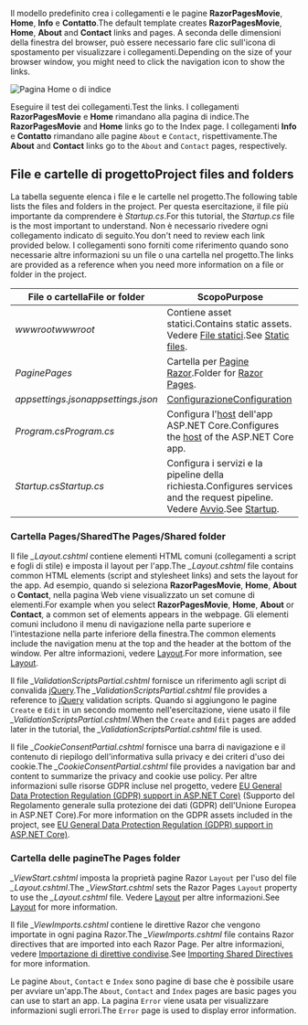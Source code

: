 <span data-ttu-id="53825-101">Il modello predefinito crea i collegamenti e le pagine **RazorPagesMovie**, **Home**, **Info** e **Contatto**.</span><span class="sxs-lookup"><span data-stu-id="53825-101">The default template creates **RazorPagesMovie**, **Home**, **About** and **Contact** links and pages.</span></span> <span data-ttu-id="53825-102">A seconda delle dimensioni della finestra del browser, può essere necessario fare clic sull'icona di spostamento per visualizzare i collegamenti.</span><span class="sxs-lookup"><span data-stu-id="53825-102">Depending on the size of your browser window, you might need to click the navigation icon to show the links.</span></span>

![Pagina Home o di indice](~/tutorials/razor-pages/razor-pages-start/_static/home2.png)

<span data-ttu-id="53825-104">Eseguire il test dei collegamenti.</span><span class="sxs-lookup"><span data-stu-id="53825-104">Test the links.</span></span> <span data-ttu-id="53825-105">I collegamenti **RazorPagesMovie** e **Home** rimandano alla pagina di indice.</span><span class="sxs-lookup"><span data-stu-id="53825-105">The **RazorPagesMovie** and **Home** links go to the Index page.</span></span> <span data-ttu-id="53825-106">I collegamenti **Info** e **Contatto** rimandano alle pagine `About` e `Contact`, rispettivamente.</span><span class="sxs-lookup"><span data-stu-id="53825-106">The **About** and **Contact** links go to the `About` and `Contact` pages, respectively.</span></span>

## <a name="project-files-and-folders"></a><span data-ttu-id="53825-107">File e cartelle di progetto</span><span class="sxs-lookup"><span data-stu-id="53825-107">Project files and folders</span></span>

<span data-ttu-id="53825-108">La tabella seguente elenca i file e le cartelle nel progetto.</span><span class="sxs-lookup"><span data-stu-id="53825-108">The following table lists the files and folders in the project.</span></span> <span data-ttu-id="53825-109">Per questa esercitazione, il file più importante da comprendere è *Startup.cs*.</span><span class="sxs-lookup"><span data-stu-id="53825-109">For this tutorial, the *Startup.cs* file is the most important to understand.</span></span> <span data-ttu-id="53825-110">Non è necessario rivedere ogni collegamento indicato di seguito.</span><span class="sxs-lookup"><span data-stu-id="53825-110">You don't need to review each link provided below.</span></span> <span data-ttu-id="53825-111">I collegamenti sono forniti come riferimento quando sono necessarie altre informazioni su un file o una cartella nel progetto.</span><span class="sxs-lookup"><span data-stu-id="53825-111">The links are provided as a reference when you need more information on a file or folder in the project.</span></span>

| <span data-ttu-id="53825-112">File o cartella</span><span class="sxs-lookup"><span data-stu-id="53825-112">File or folder</span></span> | <span data-ttu-id="53825-113">Scopo</span><span class="sxs-lookup"><span data-stu-id="53825-113">Purpose</span></span> |
| -------------- | ------- |
| <span data-ttu-id="53825-114">*wwwroot*</span><span class="sxs-lookup"><span data-stu-id="53825-114">*wwwroot*</span></span> | <span data-ttu-id="53825-115">Contiene asset statici.</span><span class="sxs-lookup"><span data-stu-id="53825-115">Contains static assets.</span></span> <span data-ttu-id="53825-116">Vedere [File statici](xref:fundamentals/static-files).</span><span class="sxs-lookup"><span data-stu-id="53825-116">See [Static files](xref:fundamentals/static-files).</span></span> |
| <span data-ttu-id="53825-117">*Pagine*</span><span class="sxs-lookup"><span data-stu-id="53825-117">*Pages*</span></span> | <span data-ttu-id="53825-118">Cartella per [Pagine Razor](xref:razor-pages/index).</span><span class="sxs-lookup"><span data-stu-id="53825-118">Folder for [Razor Pages](xref:razor-pages/index).</span></span> |
| <span data-ttu-id="53825-119">*appsettings.json*</span><span class="sxs-lookup"><span data-stu-id="53825-119">*appsettings.json*</span></span> | [<span data-ttu-id="53825-120">Configurazione</span><span class="sxs-lookup"><span data-stu-id="53825-120">Configuration</span></span>](xref:fundamentals/configuration/index) |
| <span data-ttu-id="53825-121">*Program.cs*</span><span class="sxs-lookup"><span data-stu-id="53825-121">*Program.cs*</span></span> | <span data-ttu-id="53825-122">Configura l'[host](xref:fundamentals/host/index) dell'app ASP.NET Core.</span><span class="sxs-lookup"><span data-stu-id="53825-122">Configures the [host](xref:fundamentals/host/index) of the ASP.NET Core app.</span></span> |
| <span data-ttu-id="53825-123">*Startup.cs*</span><span class="sxs-lookup"><span data-stu-id="53825-123">*Startup.cs*</span></span> | <span data-ttu-id="53825-124">Configura i servizi e la pipeline della richiesta.</span><span class="sxs-lookup"><span data-stu-id="53825-124">Configures services and the request pipeline.</span></span> <span data-ttu-id="53825-125">Vedere [Avvio](xref:fundamentals/startup).</span><span class="sxs-lookup"><span data-stu-id="53825-125">See [Startup](xref:fundamentals/startup).</span></span> |

### <a name="the-pagesshared-folder"></a><span data-ttu-id="53825-126">Cartella Pages/Shared</span><span class="sxs-lookup"><span data-stu-id="53825-126">The Pages/Shared folder</span></span>

<span data-ttu-id="53825-127">Il file *_Layout.cshtml* contiene elementi HTML comuni (collegamenti a script e fogli di stile) e imposta il layout per l'app.</span><span class="sxs-lookup"><span data-stu-id="53825-127">The *_Layout.cshtml* file contains common HTML elements (script and stylesheet links) and sets the layout for the app.</span></span> <span data-ttu-id="53825-128">Ad esempio, quando si seleziona **RazorPagesMovie**, **Home**, **About** o **Contact**, nella pagina Web viene visualizzato un set comune di elementi.</span><span class="sxs-lookup"><span data-stu-id="53825-128">For example when you select **RazorPagesMovie**, **Home**, **About** or **Contact**, a common set of elements appears in the webpage.</span></span> <span data-ttu-id="53825-129">Gli elementi comuni includono il menu di navigazione nella parte superiore e l'intestazione nella parte inferiore della finestra.</span><span class="sxs-lookup"><span data-stu-id="53825-129">The common elements include the navigation menu at the top and the header at the bottom of the window.</span></span> <span data-ttu-id="53825-130">Per altre informazioni, vedere [Layout](xref:mvc/views/layout).</span><span class="sxs-lookup"><span data-stu-id="53825-130">For more information, see [Layout](xref:mvc/views/layout).</span></span>

<span data-ttu-id="53825-131">Il file *_ValidationScriptsPartial.cshtml* fornisce un riferimento agli script di convalida [jQuery](https://jquery.com/).</span><span class="sxs-lookup"><span data-stu-id="53825-131">The *_ValidationScriptsPartial.cshtml* file provides a reference to [jQuery](https://jquery.com/) validation scripts.</span></span> <span data-ttu-id="53825-132">Quando si aggiungono le pagine `Create` e `Edit` in un secondo momento nell'esercitazione, viene usato il file *_ValidationScriptsPartial.cshtml*.</span><span class="sxs-lookup"><span data-stu-id="53825-132">When the `Create` and `Edit` pages are added later in the tutorial, the *_ValidationScriptsPartial.cshtml* file is used.</span></span>

<span data-ttu-id="53825-133">Il file *_CookieConsentPartial.cshtml* fornisce una barra di navigazione e il contenuto di riepilogo dell'informativa sulla privacy e dei criteri d'uso dei cookie.</span><span class="sxs-lookup"><span data-stu-id="53825-133">The *_CookieConsentPartial.cshtml* file provides a navigation bar and content to summarize the privacy and cookie use policy.</span></span> <span data-ttu-id="53825-134">Per altre informazioni sulle risorse GDPR incluse nel progetto, vedere [EU General Data Protection Regulation (GDPR) support in ASP.NET Core)](xref:security/gdpr) (Supporto del Regolamento generale sulla protezione dei dati (GDPR) dell'Unione Europea in ASP.NET Core).</span><span class="sxs-lookup"><span data-stu-id="53825-134">For more information on the GDPR assets included in the project, see [EU General Data Protection Regulation (GDPR) support in ASP.NET Core)](xref:security/gdpr).</span></span>

### <a name="the-pages-folder"></a><span data-ttu-id="53825-135">Cartella delle pagine</span><span class="sxs-lookup"><span data-stu-id="53825-135">The Pages folder</span></span>

<span data-ttu-id="53825-136">*_ViewStart.cshtml* imposta la proprietà pagine Razor `Layout` per l'uso del file *_Layout.cshtml*.</span><span class="sxs-lookup"><span data-stu-id="53825-136">The *_ViewStart.cshtml* sets the Razor Pages `Layout` property to use the *_Layout.cshtml* file.</span></span> <span data-ttu-id="53825-137">Vedere [Layout](xref:mvc/views/layout) per altre informazioni.</span><span class="sxs-lookup"><span data-stu-id="53825-137">See [Layout](xref:mvc/views/layout) for more information.</span></span>

<span data-ttu-id="53825-138">Il file *_ViewImports.cshtml* contiene le direttive Razor che vengono importate in ogni pagina Razor.</span><span class="sxs-lookup"><span data-stu-id="53825-138">The *_ViewImports.cshtml* file contains Razor directives that are imported into each Razor Page.</span></span> <span data-ttu-id="53825-139">Per altre informazioni, vedere [Importazione di direttive condivise](xref:mvc/views/layout#importing-shared-directives).</span><span class="sxs-lookup"><span data-stu-id="53825-139">See [Importing Shared Directives](xref:mvc/views/layout#importing-shared-directives) for more information.</span></span>

<span data-ttu-id="53825-140">Le pagine `About`, `Contact` e `Index` sono pagine di base che è possibile usare per avviare un'app.</span><span class="sxs-lookup"><span data-stu-id="53825-140">The `About`, `Contact` and `Index` pages are basic pages you can use to start an app.</span></span> <span data-ttu-id="53825-141">La pagina `Error` viene usata per visualizzare informazioni sugli errori.</span><span class="sxs-lookup"><span data-stu-id="53825-141">The `Error` page is used to display error information.</span></span>

